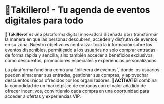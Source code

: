 
# 🎫Takillero! - Tu agenda de eventos digitales para todo

**🎫Takillero!** es una plataforma digital innovadora diseñada para transformar la manera en que las personas descubren, acceden y disfrutan de eventos en su zona. Nuestro objetivo es centralizar toda la información sobre los eventos disponibles, permitiendo a los usuarios no solo comprar entradas de forma rápida y sencilla, sino también acceder a beneficios exclusivos como descuentos, promociones especiales y experiencias personalizadas.

La plataforma funciona como una "billetera de eventos", donde los usuarios pueden almacenar sus entradas, gestionar sus compras, y aprovechar descuentos únicos ofrecidos por los organizadores. **🚀ACTIVATE!** combina la comodidad de un marketplace de entradas con el valor añadido de ofrecer incentivos, convirtiendo cada compra en una oportunidad para acceder a ofertas y experiencias VIP.

